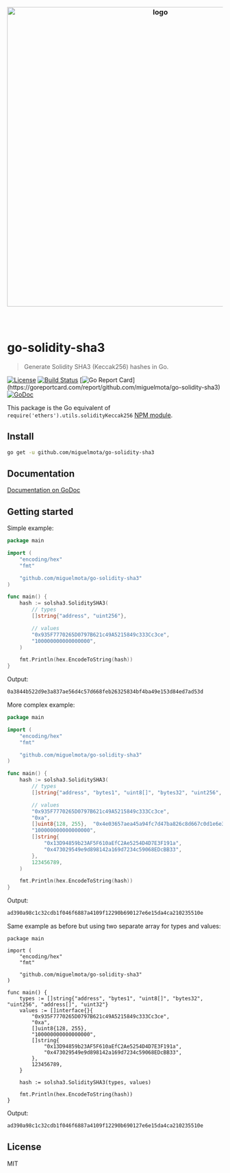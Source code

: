 <h3 align="center">
  <br />
  <img src="https://user-images.githubusercontent.com/168240/51433394-10dbe380-1bfe-11e9-86c8-d4d57f77fb11.png" alt="logo" width="700" />
  <br />
  <br />
  <br />
</h3>

# go-solidity-sha3

> Generate Solidity SHA3 (Keccak256) hashes in Go.

[![License](http://img.shields.io/badge/license-MIT-blue.svg)](https://raw.githubusercontent.com/miguelmota/go-solidity-sha3/master/LICENSE.md) [![Build Status](https://travis-ci.org/miguelmota/go-solidity-sha3.svg?branch=master)](https://travis-ci.org/miguelmota/go-solidity-sha3) [![Go Report Card](https://goreportcard.com/badge/github.com/miguelmota/go-solidity-sha3?)](https://goreportcard.com/report/github.com/miguelmota/go-solidity-sha3) [![GoDoc](https://godoc.org/github.com/miguelmota/go-solidity-sha3?status.svg)](https://godoc.org/github.com/miguelmota/go-solidity-sha3)

This package is the Go equivalent of `require('ethers').utils.solidityKeccak256` [NPM module](https://www.npmjs.com/package/ethers).

## Install

```bash
go get -u github.com/miguelmota/go-solidity-sha3
```

## Documentation

[Documentation on GoDoc](https://godoc.org/github.com/miguelmota/go-solidity-sha3)

## Getting started

Simple example:

```go
package main

import (
	"encoding/hex"
	"fmt"

	"github.com/miguelmota/go-solidity-sha3"
)

func main() {
	hash := solsha3.SoliditySHA3(
		// types
		[]string{"address", "uint256"},

		// values
		"0x935F7770265D0797B621c49A5215849c333Cc3ce",
		"100000000000000000",
	)

	fmt.Println(hex.EncodeToString(hash))
}
```

Output:

```bash
0a3844b522d9e3a837ae56d4c57d668feb26325834bf4ba49e153d84ed7ad53d
```

More complex example:

```go
package main

import (
	"encoding/hex"
	"fmt"

	"github.com/miguelmota/go-solidity-sha3"
)

func main() {
	hash := solsha3.SoliditySHA3(
		// types
		[]string{"address", "bytes1", "uint8[]", "bytes32", "uint256", "address[]", "uint32"},

		// values
		"0x935F7770265D0797B621c49A5215849c333Cc3ce",
		"0xa",
		[]uint8{128, 255},	"0x4e03657aea45a94fc7d47ba826c8d667c0d1e6e33a64a036ec44f58fa12d6c45",
		"100000000000000000",
		[]string{
			"0x13D94859b23AF5F610aEfC2Ae5254D4D7E3F191a",
			"0x473029549e9d898142a169d7234c59068EDcBB33",
		},
		123456789,
	)

	fmt.Println(hex.EncodeToString(hash))
}
```

Output:

```bash
ad390a98c1c32cdb1f046f6887a4109f12290b690127e6e15da4ca210235510e
```

Same example as before but using two separate array for types and values:

```
package main

import (
	"encoding/hex"
	"fmt"

	"github.com/miguelmota/go-solidity-sha3"
)

func main() {
	types := []string{"address", "bytes1", "uint8[]", "bytes32", "uint256", "address[]", "uint32"}
	values := []interface{}{
		"0x935F7770265D0797B621c49A5215849c333Cc3ce",
		"0xa",
		[]uint8{128, 255},
		"100000000000000000",
		[]string{
			"0x13D94859b23AF5F610aEfC2Ae5254D4D7E3F191a",
			"0x473029549e9d898142a169d7234c59068EDcBB33",
		},
		123456789,
	}

	hash := solsha3.SoliditySHA3(types, values)

	fmt.Println(hex.EncodeToString(hash))
}
```

Output:

```bash
ad390a98c1c32cdb1f046f6887a4109f12290b690127e6e15da4ca210235510e
```

## License

MIT
